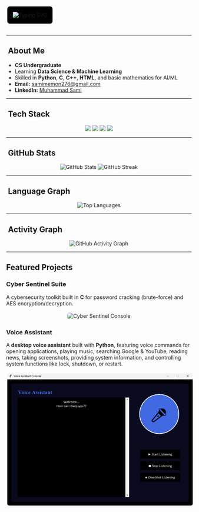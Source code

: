 <!-- Banner with Royal Blue Typing Animation -->
<p align="center" style="background-color:black; border: 3px solid white; padding: 15px; display: inline-block; border-radius: 10px;">
  <img src="https://readme-typing-svg.herokuapp.com?font=Poppins&weight=700&size=26&duration=3000&pause=1000&color=4169E1&center=true&vCenter=true&width=900&lines=Muhammad+Sami;CS+Undergraduate;Data+Science+%26+Machine+Learning+Enthusiast;Python+%7C+C+%7C+C%2B%2B+%7C+HTML" alt="Typing SVG" />
</p>

---

## ​ About Me
- **CS Undergraduate**  
- Learning **Data Science & Machine Learning**  
- Skilled in **Python**, **C**, **C++**, **HTML**, and basic mathematics for AI/ML  
- **Email:** samimemon276@gmail.com  
- **LinkedIn:** [Muhammad Sami](https://www.linkedin.com/in/muhammad-sami-02a509351/)

---

## ​ Tech Stack
<p align="center">
  <img src="https://img.shields.io/badge/Python-3776AB?style=for-the-badge&logo=python&logoColor=white" />
  <img src="https://img.shields.io/badge/C-00599C?style=for-the-badge&logo=c&logoColor=white" />
  <img src="https://img.shields.io/badge/C++-00599C?style=for-the-badge&logo=cplusplus&logoColor=white" />
  <img src="https://img.shields.io/badge/HTML5-E34F26?style=for-the-badge&logo=html5&logoColor=white" />
</p>

---

## ​ GitHub Stats
<p align="center">
  <img src="https://github-readme-stats.vercel.app/api?username=MSamimemon&show_icons=true&theme=radical" alt="GitHub Stats" height="160" />
  <img src="https://github-readme-streak-stats.herokuapp.com/?user=MSamimemon&theme=radical" alt="GitHub Streak" height="160" />
</p>

---

## ​ Language Graph
<p align="center">
  <img src="https://github-readme-stats.vercel.app/api/top-langs/?username=MSamimemon&layout=compact&theme=radical" alt="Top Languages" />
</p>

---

## ​ Activity Graph
<p align="center">
  <img src="https://github-readme-activity-graph.vercel.app/graph?username=MSamimemon&theme=react-dark" alt="GitHub Activity Graph" />
</p>

---

##  Featured Projects

### Cyber Sentinel Suite  
A cybersecurity toolkit built in **C** for password cracking (brute-force) and AES encryption/decryption.

<p align="center">
  <img src="2fdf3789e1978f6d5cff7fa9674643d2fdd0990b.png" alt="Cyber Sentinel Console" width="800" style="border: 3px solid white; border-radius: 8px;" />
</p>

### Voice Assistant  
A **desktop voice assistant** built with **Python**, featuring voice commands for opening applications, playing music, searching Google & YouTube, reading news, taking screenshots, providing system information, and controlling system functions like lock, shutdown, or restart.

<p align="center">
  <img src="console%20pic.png" alt="Voice Assistant Demo" width="800" style="border: 3px solid white; border-radius: 8px;" />
</p>

